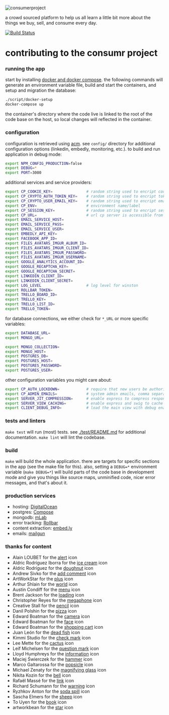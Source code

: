 ![consumerproject](http://i.imgur.com/iLlaWxJ.png)

a crowd sourced platform to help us all learn a little bit more about the
things we buy, sell, and consume every day.

[![Build Status](https://travis-ci.org/consumr-project/cp.svg?branch=master)](https://travis-ci.org/consumr-project/cp)
# contributing to the consumr project

### running the app

start by installing [docker and docker compose](https://docs.docker.com/compose/install/).
the following commands will generate an environment variable file, build and
start the containers, and setup and migration the database:

```bash
./script/docker-setup
docker-compose up
```

the container's directory where the code live is linked to the root of the code
base on the host, so local changes will reflected in the container.

### configuration

configuration is retrieved using [acm](https://www.npmjs.com/package/acm). see
`config/` directory for additional configuration options (linkedin, embedly,
monitoring, etc.). to build and run application in debug mode:

```bash
export NPM_CONFIG_PRODUCTION=false
export DEBUG=*
export PORT=3000
```

additional services and service providers:

```bash
export CP_COOKIE_KEY=               # random string used to encript cookies
export CP_CRYPTO_AUTH_TOKEN_KEY=    # random string used to encript tokens
export CP_CRYPTO_USER_EMAIL_KEY=    # random string used to encript emails
export CP_ENV=                      # environment name/label
export CP_SESSION_KEY=              # random string used to encript sessions
export CP_URL=                      # url cp server is accessible from
export EMAIL_SERVICE_HOST=
export EMAIL_SERVICE_PASS=
export EMAIL_SERVICE_USER=
export EMBEDLY_API_KEY=
export FACEBOOK_APP_ID=
export FILES_AVATARS_IMGUR_ALBUM_ID=
export FILES_AVATARS_IMGUR_CLIENT_ID=
export FILES_AVATARS_IMGUR_PASSWORD=
export FILES_AVATARS_IMGUR_USERNAME=
export GOOGLE_ANALYTICS_ACCOUNT_ID=
export GOOGLE_RECAPTCHA_KEY=
export GOOGLE_RECAPTCHA_SECRET=
export LINKEDIN_CLIENT_ID=
export LINKEDIN_CLIENT_SECRET=
export LOG_LEVEL                    # log level for winston
export ROLLBAR_TOKEN=
export TRELLO_BOARD_ID=
export TRELLO_KEY=
export TRELLO_LIST_ID=
export TRELLO_TOKEN=
```

for database connections, we either check for `*_URL` or more specific
variables:

```bash
export DATABASE_URL=
export MONGO_URL=
````

```bash
export MONGO_COLLECTION=
export MONGO_HOST=
export POSTGRES_DB=
export POSTGRES_HOST=
export POSTGRES_PASSWORD=
export POSTGRES_USER=
```

other configuration variables you might care about:

```bash
export CP_AUTH_LOCKDOWN=            # require that new users be authorized
export CP_ADMIN_EMAILS=             # system admin emails, comma separated
export SERVER_JIT_COMPRESSION=      # enable express to compress responses
export SERVER_VIEW_CACHING=         # enable express and swig to cache views
export CLIENT_DEBUG_INFO=           # load the main view with debug enabled
```

### tests and linters

`make test` will run (most) tests. see [./test/README.md](test/README.md) for
additional documentation. `make lint` will lint the codebase.

### build

`make` will build the whole application. there are targets for specific
sections in the app (see the make file for this). also, setting a `DEBUG=*`
environment variable (`make DEBUG=*`) will build parts of the code base in
development mode and give you things like source maps, unminified code, nicer
error messages, and that's about it.

### production services

- hosting: [DigitalOcean](https://www.digitalocean.com/)
- postgres: [Compose](https://www.compose.com/)
- mongodb: [mLab](https://mlab.com/)
- error tracking: [Rollbar](https://rollbar.com/)
- content extraction: [embed.ly](http://embed.ly/)
- emails: [mailgun](http://www.mailgun.com/)

### thanks for content

* Alain LOUBET for the [alert](https://thenounproject.com/search/?q=warning&i=14055) icon
* Aldric Rodríguez Iborra for the [ice cream](https://thenounproject.com/search/?q=ice+cream&i=422594) icon
* Aldric Rodríguez for the [doughnut](https://thenounproject.com/search/?q=doughnut&i=732935) icon
* Andrew Sivko for the [add comment](https://thenounproject.com/search/?q=add%20comment&i=24079) icon
* ArtWorkStar for the [plus](https://thenounproject.com/search/?q=plus&i=609027) icon
* Arthur Shlain for the [world](https://thenounproject.com/search/?q=world&i=292103) icon
* Austin Condiff for the [menu](https://thenounproject.com/search/?q=hamburger&i=70916) icon
* Brent Jackson for the [loading](http://jxnblk.com/loading/) icon
* Christopher Reyes for the [megaphone](https://thenounproject.com/search/?q=megaphone&i=11770) icon
* Creative Stall for the [pencil](https://thenounproject.com/search/?q=pencil&i=382196) icon
* Danil Polshin for the [pizza](https://thenounproject.com/term/pizza/108104/) icon
* Edward Boatman for the [camera](https://thenounproject.com/search/?q=camera&i=476) icon
* Edward Boatman for the [face](https://thenounproject.com/search/?q=face&i=67226) icon
* Edward Boatman for the [shopping cart](https://thenounproject.com/search/?q=shopping+cart&i=355) icon
* Juan León for the [dead fish](https://thenounproject.com/search/?q=dead+fish&i=95085) icon
* Kimmi Studio for the [check mark](https://thenounproject.com/search/?q=check&i=702757) icon
* Lee Mette for the [cactus](https://thenounproject.com/search/?q=broken+cactus&i=103375) icon
* Leif Michelsen for the [question mark](https://thenounproject.com/search/?q=question+mark&i=447554) icon
* Lloyd Humphreys for the [information](https://thenounproject.com/search/?q=information&i=96638) icon
* Maciej Świerczek for the [hammer](https://thenounproject.com/search/?q=hammer&i=188614) icon
* Marco Galtarossa for the [popsicle](https://thenounproject.com/search/?q=ice+cream&i=466295) icon
* Michael Zenaty for the [magnifying glass](https://thenounproject.com/search/?q=search&i=21796) icon
* Nikita Kozin for the [bell](https://thenounproject.com/search/?q=bell&i=304492) icon
* Rafaël Massé for the [link](https://thenounproject.com/search/?q=link&i=49479) icon
* Richard Schumann for the [warning](https://thenounproject.com/search/?q=warning&i=50611) icon
* Ryzhkov Anton for the [soda spill](https://thenounproject.com/search/?q=spill&i=23127) icon
* Sascha Elmers for the [sheep](https://thenounproject.com/search/?q=sheep&i=99202) icon
* To Uyen for the [book](https://thenounproject.com/search/?q=book&i=249760) icon
* artworkbean for the [star](https://thenounproject.com/search/?q=star&i=101463) icon
